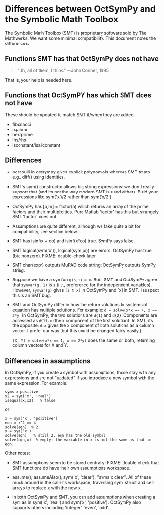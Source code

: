 Differences between OctSymPy and the Symbolic Math Toolbox
==========================================================

The Symbolic Math Toolbox (SMT) is proprietary software sold by The
Mathworks.  We want some minimal compatibility.  This document notes
the differences.



Functions SMT has that OctSymPy does not have
---------------------------------------------

> "Uh, all of them, I think."
>     --John Conner, 1995

That is, your help is needed here.



Functions that OctSymPY has which SMT does not have
---------------------------------------------------

These should be updated to match SMT if/when they are added.

* fibonacci
* isprime
* nextprime
* lhs/rhs
* isconstant/isallconstant



Differences
-----------

* bernoulli in octsympy gives explicit polynomials whereas SMT treats
  e.g., diff() using identities.

* SMT's sym() constructor allows big string expressions: we don't
  really support that (and its not the way modern SMT is used either).
  Build your expressions like sym('x')/2 rather than sym('x/2').

* OctSymPy has [p,m] = factor(a) which returns an array of the
  prime factors and their multiplicities.  Pure Matlab 'factor' has
  this but strangely SMT 'factor' does not.

* Assumptions are quite different, although we fake quite a bit for
  compatibility, see section below.

* SMT has isinf(x + oo) and isinf(x*oo) true.  SymPy says false.

* SMT logical(sym('x')), logical(sym(pi)) are errors.  OctSymPy has true (b/c nonzero).  FIXME: double-check later

* SMT char(expr) outputs MuPAD code string; OctSymPy outputs SymPy string.

* Suppose we have a symfun `g(s,t) = x`.  Both SMT and OctSymPy agree
  that `symvar(g, 1)` is `s` (i.e., preference for the independent
  variables).  However, `symvar(g)` gives `[s t x]` in OctSymPy and
  `x] in SMT.  I suspect this is an SMT bug.

* SMT and OctSymPy differ in how the return solutions to systems of
  equation has multiple solutions.  For example:
  `d = solve(x*x == 4, x == 2*y)`
  In OctSymPy, the two solutions are `d{1}` and `d{2}`.  Components are
  accessed as `d{1}.x` (the x component of the first solution).  In SMT, its
  the opposite: `d.x` gives the x component of both solutions as a column vector.
  I prefer our way (but this could be changed fairly easily.)

  `[X, Y] = solve(x*x == 4, x == 2*y)` does the same on both, returning
  column vectors for X and Y.


Differences in assumptions
--------------------------

In OctSymPy, if you create a symbol with assumptions,
those stay with any expressions and are not "updated" if you introduce a new symbol with the same expression.  For example:

````
syms x positive
x2 = sym('x', 'real')
isequal(x,x2)   % false
````
or
````
x = sym('x', 'positive')
eqn = x^2 == 4
solve(eqn)  % 2
x = sym('x')
solve(eqn)   % still 2, eqn has the old symbol
solve(eqn,x)  % empty: the variable in x is not the same as that in eqn.
````

Other notes:

* SMT assumptions seem to be stored centrally: FIXME: double check
  that SMT functions do have their own assumptions workspace.

* assume(), assumeAlso(), sym('x', 'clear'), "syms x clear".
  All of these muck around in the caller's workspace, traversing
  sym, struct and cell arrays to replace x with the new x.

* in both OctSymPy and SMT, you can add assumptions when
  creating a sym as in sym('x', 'real') and sym('x', 'positive').
  OctSymPy also supports others including 'integer', 'even', 'odd'.
